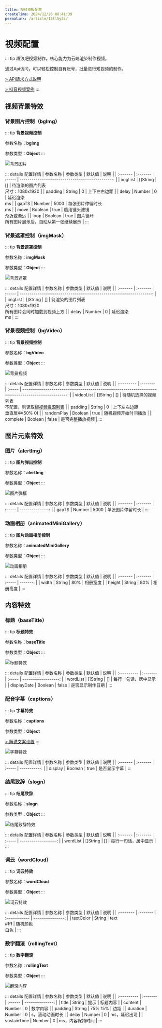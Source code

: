 ```yaml
---
title: 视频模板配置
createTime: 2024/12/26 08:41:39
permalink: /article/15tl5y3s/
---
```

# 视频配置
::: tip
趣浪吧视频制作，核心能力为云端渲染制作视频。

通过Api访问，可以轻松控制自有账号，批量进行短视频的制作。

[> API请求方式说明](api.html#视频制作api)

<a href="https://v.douyin.com/iUDH2AXN" target="_blank">> 抖音视频案例</a>
:::

## 视频背景特效
### 背景图片控制（bgImg）
::: tip
**背景视频控制**

参数名称：**bgImg**

参数类型：**Object**
:::

![背景图片](/imgs/components/bg-img.png)

::: details 配置详情
| 参数名称 | 参数类型 | 默认值 |                                              说明 |
| :------- | :------- | :----- | ------------------------------------------------: |
| imgList  | []String | []     |              待渲染的图片列表<br/>尺寸：1080x1920 |
| padding  | String   | 0      |                                      上下左右边距 |
| delay    | Number   | 0      |                                   延迟渲染<br/>ms |
| gapTS    | Number   | 5000   |                           每张图片停留时长<br/>ms |
| move     | Boolean  | true   |                       启用镜头滤镜<br/>渐近或渐远 |
| loop     | Boolean  | true   | 图片循环<br/>所有图片展示后，自动从第一张继续展示 |
:::

### 背景遮罩控制（imgMask）
::: tip
**背景遮罩控制**

参数名称：**imgMask**

参数类型：**Object**
:::

![背景遮罩](/imgs/components/bg-mask.png)

::: details 配置详情
| 参数名称 | 参数类型 | 默认值 |                                                                  说明 |
| :------- | :------- | :----- | --------------------------------------------------------------------: |
| imgList  | []String | []     | 待渲染的图片列表<br/>尺寸：1080x1920<br/>所有图片会同时加载到视频上方 |
| delay    | Number   | 0      |                                                       延迟渲染<br/>ms |
:::

### 背景视频控制（bgVideo）
::: tip
**背景视频控制**

参数名称：**bgVideo**

参数类型：**Object**
:::

![背景视频](/imgs/components/bg-video.png)

::: details 配置详情
| 参数名称   | 参数类型 | 默认值 |                                                                                                   说明 |
| :--------- | :------- | :----- | -----------------------------------------------------------------------------------------------------: |
| videoList  | []String | []     | 待随机选择的视频列表<br/>不配置，则读取[根视频资源列表](video-content-setting.html#视频资源-videolist) |
| padding    | String   | 0      |                                                                      上下左右边距<br />垂直居中(50% 0) |
| randomPlay | Boolean  | true   |                                                                                   随机视频开始时间播放 |
| complete   | Boolean  | false  |                                                                                       是否完整播放视频 |
:::

## 图片元素特效
### 图片（alertImg）
::: tip
**图片弹出控制**

参数名称：**alertImg**

参数类型：**Object**
:::

![图片弹框](/imgs/components/alert-img.png)

::: details 配置详情
| 参数名称 | 参数类型 | 默认值 |             说明 |
| :------- | :------- | :----- | ---------------: |
| gapTS    | Number   | 5000   | 单张图片停留时长 |
:::

### 动画相册（animatedMiniGallery）
::: tip
**图片动画相册控制**

参数名称：**animatedMiniGallery**

参数类型：**Object**
:::

![动画相册](/imgs/components/animated-mini-gallery.png)

::: details 配置详情
| 参数名称 | 参数类型 | 默认值 |     说明 |
| :------- | :------- | :----- | -------: |
| width    | String   | 80%    | 相册宽度 |
| height   | String   | 80%    | 相册高度 |
:::

## 内容特效
### 标题（baseTitle）
::: tip
**标题特效**

参数名称：**baseTitle**

参数类型：**Object**
:::

![标题特效](/imgs/components/base-title.png)

::: details 配置详情
| 参数名称    | 参数类型 | 默认值 |                 说明 |
| :---------- | :------- | :----- | -------------------: |
| wordList    | []String | []     | 每行一句话，居中显示 |
| displayDate | Boolean  | false  |     是否显示制作日期 |
:::

### 配音字幕（captions）
::: tip
**字幕特效**

参数名称：**captions**

参数类型：**Object**

[> 解说文案设置](video-content-setting.html#解说文案-content)
:::

![字幕特效](/imgs/components/captions.png)

::: details 配置详情
| 参数名称 | 参数类型 | 默认值 |         说明 |
| :------- | :------- | :----- | -----------: |
| display  | Boolean  | true   | 是否显示字幕 |
:::

### 结尾致辞（slogn）
::: tip
**结尾致辞**

参数名称：**slogn**

参数类型：**Object**
:::

![结尾致辞特效](/imgs/components/slogn.png)

::: details 配置详情
| 参数名称 | 参数类型 | 默认值 |                 说明 |
| :------- | :------- | :----- | -------------------: |
| wordList | []String | []     | 每行一句话，居中显示 |
:::

### 词云（wordCloud）
::: tip
**词云特效**

参数名称：**wordCloud**

参数类型：**Object**
:::

![词云特效](/imgs/components/wordcloud.png)

::: details 配置详情
| 参数名称  | 参数类型 | 默认值        |              说明 |
| :-------- | :------- | :------------ | ----------------: |
| textColor | String   | text<br/>#fff | 随机颜色<br/>白色 |
:::

### 数字翻滚（rollingText）
::: tip
**数字翻滚**

参数名称：**rollingText**

参数类型：**Object**
:::

![翻滚内容](/imgs/components/rolling-text.png)

::: details 配置详情
| 参数名称    | 参数类型 | 默认值  |             说明 |
| :---------- | :------- | :------ | ---------------: |
| title       | String   | 提示    |         标题内容 |
| content     | Number   | 0       |         数字内容 |
| padding     | String   | 75% 15% |             边距 |
| duration    | Number   | 0       |  s，滚动动画时长 |
| delay       | Number   | 0       |     ms，延迟出现 |
| sustainTime | Number   | 0       | ms，内容保持时间 |
:::

<!-- ### 数据图表（g2Chart）
::: tip
**数据图表**

参数名称：**g2Chart**

参数类型：**Object**
:::

::: details 配置详情
| 参数名称    | 参数类型 | 默认值  |                                                说明 |
| :---------- | :------- | :------ | --------------------------------------------------: |
| padding     | String   | 20% 10% |                                                边距 |
| delay       | Number   | 0       |                                        ms，延迟出现 |
| sustainTime | Number   | 0       |                                    ms，内容保持时间 |
| chartOpts   | Object   |         | [g2参数Data](https://g2.antv.antgroup.com/examples) |
::: -->